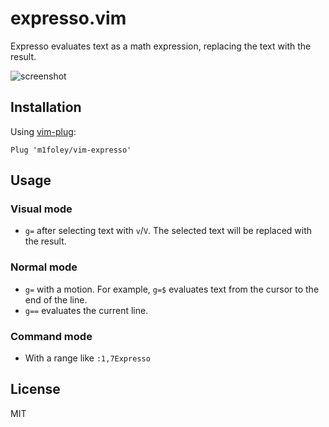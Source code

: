 expresso.vim
============

Expresso evaluates text as a math expression, replacing the text with the result.

![screenshot](https://cloud.githubusercontent.com/assets/199775/14120183/84e7a998-f5a6-11e5-8e5a-2856ee4e2f91.gif)

Installation
------------

Using [vim-plug](https://github.com/junegunn/vim-plug):

```vim
Plug 'm1foley/vim-expresso'
```

Usage
-----

### Visual mode

- `g=` after selecting text with `v`/`V`. The selected text will be replaced with the result.

### Normal mode

- `g=` with a motion. For example, `g=$` evaluates text from the cursor to the end of the line.
- `g==` evaluates the current line.

### Command mode

- With a range like `:1,7Expresso`

License
-------

MIT

